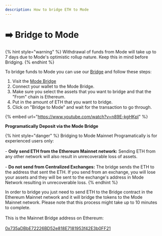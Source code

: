 ```yaml
---
description: How to bridge ETH to Mode
---
```


# ➡️ Bridge to Mode

{% hint style="warning" %}
Withdrawal of funds from Mode will take up to 7 days due to Mode's optimistic rollup nature. Keep this in mind before Bridging.
{% endhint %}

To bridge funds to Mode you can use our [Bridge](https://bridge.mode.network) and follow these steps:

1. Visit the [Mode Bridge](https://bridge.mode.network)
2. Connect your wallet to the Mode Bridge.&#x20;
3. Make sure you select the assets that you want to bridge and that the "From" chain is Ethereum.
4. Put in the amount of ETH that you want to bridge.&#x20;
5. Click on "Bridge to Mode" and wait for the transaction to go through.

{% embed url="https://www.youtube.com/watch?v=n89E-kgHKpI" %}

**Programatically Deposit via the Mode Bridge**&#x20;

{% hint style="danger" %}
Bridging to Mode Mainnet Programatically is for experienced users only:\
\
\- **Only send ETH from the Ethereum Mainnet network:** Sending ETH from any other network will also result in unrecoverable loss of assets.\
\
\- **Do not send from Centralized Exchanges:** The bridge sends the ETH to the address that sent the ETH. If you send from an exchange, you will lose your assets and they will be sent to the exchange's address in Mode Network resulting in unrecoverable loss.
{% endhint %}

In order to bridge you just need to send ETH to the Bridge contract in the Ethereum Mainnet network and it will bridge the tokens to the Mode Mainnet network. Please note that this process might take up to 10 minutes to complete.\
\
This is the Mainnet Bridge address on Ethereum:\
\
&#x20;[0x735aDBbE72226BD52e818E7181953f42E3b0FF21](https://etherscan.io/address/0x735aDBbE72226BD52e818E7181953f42E3b0FF21)
